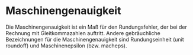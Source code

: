 # Maschinengenauigkeit

Die Maschinengenauigkeit ist ein Maß für den Rundungsfehler, der bei der Rechnung mit Gleitkommazahlen auftritt. Andere gebräuchliche Bezeichnungen für die Maschinengenauigkeit sind Rundungseinheit (unit roundoff) und Maschinenepsilon (bzw. macheps). 